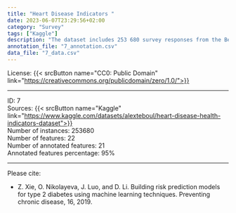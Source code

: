 ```yaml
---
title: "Heart Disease Indicators "
date: 2023-06-07T23:29:56+02:00
category: "Survey"
tags: ["Kaggle"]
description: "The dataset includes 253 680 survey responses from the Behavioral Risk Factor Surveillance System (BRFSS) from 2015. This is an example of an annually collected health-related telephone survey published since 1984. The original data describes over 300 variables, but the cleaned version contains 22 features."
annotation_file: "7_annotation.csv"
data_file: "7_data.csv"
---
```


License: {{< srcButton name="CC0: Public Domain" link="https://creativecommons.org/publicdomain/zero/1.0/">}} 

 --- 
ID: 7 \
Sources: {{< srcButton name="Kaggle" link="https://www.kaggle.com/datasets/alexteboul/heart-disease-health-indicators-dataset">}}  \
Number of instances: 253680 \
Number of features: 22 \
Number of annotated features: 21 \
Annotated features percentage: 95% 

 --- 
Please cite: 
- Z. Xie, O. Nikolayeva, J. Luo, and D. Li. Building risk prediction models for type 2 diabetes using machine learning techniques. Preventing chronic disease, 16, 2019. 
